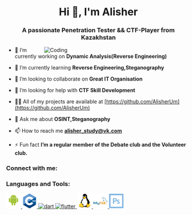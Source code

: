 <h1 align="center">Hi 👋, I'm Alisher</h1>
<h3 align="center">A passionate Penetration Tester && CTF-Player from Kazakhstan</h3>
<img align="right" alt="Coding" width="400" src="https://media.tenor.com/dj8W2Le2mzcAAAAC/nanachi-writing.gif">

- 🔭 I’m currently working on **Dynamic Analysis(Reverse Engineering)**

- 🌱 I’m currently learning **Reverse Engineering,Steganography** 

- 👯 I’m looking to collaborate on **Great IT Organisation**

- 🤝 I’m looking for help with **CTF Skill Development**

- 👨‍💻 All of my projects are available at [https://github.com/AlisherUm](https://github.com/AlisherUm)

- 💬 Ask me about **OSINT,Steganography**

- 📫 How to reach me **alisher_study@vk.com**

- ⚡ Fun fact **I’m a regular member of the Debate club and the Volunteer club.**

<h3 align="left">Connect with me:</h3>
<p align="left">
</p>

<h3 align="left">Languages and Tools:</h3>
<p align="left"> <a href="https://developer.android.com" target="_blank" rel="noreferrer"> <img src="https://raw.githubusercontent.com/devicons/devicon/master/icons/android/android-original-wordmark.svg" alt="android" width="40" height="40"/> </a> <a href="https://www.w3schools.com/cpp/" target="_blank" rel="noreferrer"> <img src="https://raw.githubusercontent.com/devicons/devicon/master/icons/cplusplus/cplusplus-original.svg" alt="cplusplus" width="40" height="40"/> </a> <a href="https://dart.dev" target="_blank" rel="noreferrer"> <img src="https://www.vectorlogo.zone/logos/dartlang/dartlang-icon.svg" alt="dart" width="40" height="40"/> </a> <a href="https://flutter.dev" target="_blank" rel="noreferrer"> <img src="https://www.vectorlogo.zone/logos/flutterio/flutterio-icon.svg" alt="flutter" width="40" height="40"/> </a> <a href="https://www.linux.org/" target="_blank" rel="noreferrer"> <img src="https://raw.githubusercontent.com/devicons/devicon/master/icons/linux/linux-original.svg" alt="linux" width="40" height="40"/> </a> <a href="https://www.mysql.com/" target="_blank" rel="noreferrer"> <img src="https://raw.githubusercontent.com/devicons/devicon/master/icons/mysql/mysql-original-wordmark.svg" alt="mysql" width="40" height="40"/> </a> <a href="https://www.photoshop.com/en" target="_blank" rel="noreferrer"> <img src="https://raw.githubusercontent.com/devicons/devicon/master/icons/photoshop/photoshop-line.svg" alt="photoshop" width="40" height="40"/> </a> </p>


